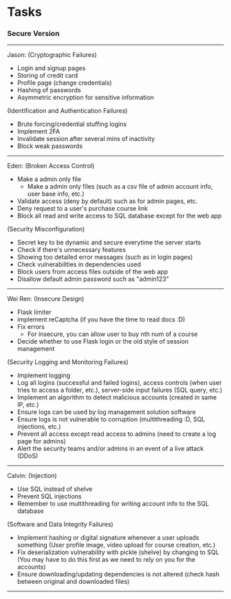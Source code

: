 # Tasks

### Secure Version

---

Jason: 
(Cryptographic Failures)
- Login and signup pages
- Storing of credit card
- Profile page (change credentials)
- Hashing of passwords
- Asymmetric encryption for sensitive information

(Identification and Authentication Failures)
- Brute forcing/credential stuffing logins
- Implement 2FA
- Invalidate session after several mins of inactivity
- Block weak passwords

---

Eden:
(Broken Access Control)
- Make a admin only file 
  - Make a admin only files (such as a csv file of admin account info, user base info, etc.)
- Validate access (deny by default) such as for admin pages, etc.
- Deny request to a user's purchase course link
- Block all read and write access to SQL database except for the web app

(Security Misconfiguration)
- Secret key to be dynamic and secure everytime the server starts
- Check if there's unnecessary features
- Showing too detailed error messages (such as in login pages)
- Check vulnerabilities in dependencies used
- Block users from access files outside of the web app
- Disallow default admin password such as "admin123"

---

Wei Ren:
(Insecure Design)
- Flask limiter
- implement reCaptcha (if you have the time to read docs :D)
- Fix errors
    - For insecure, you can allow user to buy nth num of a course
- Decide whether to use Flask login or the old style of session management

(Security Logging and Monitoring Failures)
- Implement logging
- Log all logins (successful and failed logins), access controls (when user tries to access a folder, etc.), server-side input failures (SQL query, etc.)
- Implement an algorithm to detect malicious accounts (created in same IP, etc.)
- Ensure logs can be used by log management solution software
- Ensure logs is not vulnerable to corruption (multithreading :D, SQL injections, etc.)
- Prevent all access except read access to admins (need to create a log page for admins)
- Alert the security teams and/or admins in an event of a live attack (DDoS)

---

Calvin:
(Injection)
- Use SQL instead of shelve
- Prevent SQL injections
- Remember to use multithreading for writing account info to the SQL database

(Software and Data Integrity Failures)
- Implement hashing or digital signature whenever a user uploads something (User profile image, video upload for course creation, etc.)
- Fix deserialization vulnerability with pickle (shelve) by changing to SQL (You may have to do this first as we need to rely on you for the accounts)
- Ensure downloading/updating dependencies is not altered
    (check hash between original and downloaded files)

---
